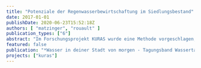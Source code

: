 ```yaml
---
title: "Potenziale der Regenwasserbewirtschaftung im Siedlungsbestand"
date: 2017-01-01
publishDate: 2020-06-23T15:52:18Z
authors: [ "matzinger", "rouault" ]
publication_types: ["6"]
abstract: "Im Forschungsprojekt KURAS wurde eine Methode vorgeschlagen, mit der Maßnahmen der Regenwasserbewirtschaftung für konkrete Stadtquartiere ausgewählt und platziert werden können. Hinsichtlich der möglichen Ziele geht die Methode über die wasserwirtschaftliche Wirkung hinaus und betrachtet zusätzlich Effekte auf Umwelt (Grundwasser, Biodiversität) und Bewohner (Stadtklima, Freiraumqualität, Gebäudeebene) sowie den Aufwand an Kosten und Ressourcen. Grundlage der Methode sind die lokalen Gegebenheiten; diese werden verknüpft mit einer Bewertung von 27 Maßnahmen, von der Gebäudeebene bis zum Kanaleinzugsgebiet. Die Methode wurde im Rahmen eines Planspiels für zwei Berliner Bestandsquartiere angewendet. Es zeigte sich, dass (i) eine integrierte Planung von Regenwasserbewirtschaftung sehr vorteilhaft sein kann und (ii) angestrebte Effekte mit der Methode in einem hohen Maße erreicht werden können. Die gezeigten Arbeiten sind das Ergebnis einer Zusammenarbeit zahlreicher Projektpartner."
featured: false
publication: "*Wasser in deiner Stadt von morgen - Tagungsband Wassertage Münster*"
projects: ["kuras"]
---
```


